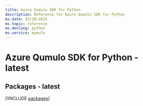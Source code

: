 ```yaml
---
title: Azure Qumulo SDK for Python
description: Reference for Azure Qumulo SDK for Python
ms.date: 03/28/2025
ms.topic: reference
ms.devlang: python
ms.service: qumulo
---
```

# Azure Qumulo SDK for Python - latest
## Packages - latest
[!INCLUDE [packages](qumulo-index.md)]